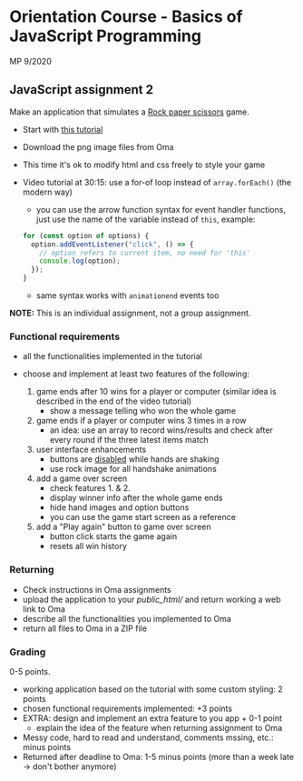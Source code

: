 # Orientation Course - Basics of JavaScript Programming

MP 9/2020

## JavaScript assignment 2

Make an application that simulates a [Rock paper scissors](https://en.wikipedia.org/wiki/Rock_paper_scissors) game.

- Start with [this tutorial](https://www.youtube.com/watch?v=qWPtKtYEsN4)
- Download the png image files from Oma
- This time it's ok to modify html and css freely to style your game

- Video tutorial at 30:15: use a for-of loop instead of `array.forEach()` (the modern way)
  - you can use the arrow function syntax for event handler functions, just use the name of the variable instead of `this`, example:

  ```js
  for (const option of options) {
    option.addEventListener("click", () => {
      // option refers to current item, no need for 'this'
      console.log(option);
    });
  }
  ```

  - same syntax works with `animationend` events too

**NOTE:** This is an individual assignment, not a group assignment.

### Functional requirements

- all the functionalities implemented in the tutorial
- choose and implement at least two features of the following:

  1. game ends after 10 wins for a player or computer (similar idea is described in the end of the video tutorial)
      - show a message telling who won the whole game
  1. game ends if a player or computer wins 3 times in a row
      - an idea: use an array to record wins/results and check after every round if the three latest items match
  1. user interface enhancements
      - buttons are [disabled](https://www.w3schools.com/jsref/prop_pushbutton_disabled.asp) while hands are shaking
      - use rock image for all handshake animations
  1. add a game over screen
      - check features 1. & 2.
      - display winner info after the whole game ends
      - hide hand images and option buttons
      - you can use the game start screen as a reference
  1. add a "Play again" button to game over screen
      - button click starts the game again
      - resets all win history

### Returning

- Check instructions in Oma assignments
- upload the application to your _public_html/_ and return working a web link to Oma
- describe all the functionalities you implemented to Oma
- return all files to Oma in a ZIP file

### Grading

0-5 points.

- working application based on the tutorial with some custom styling: 2 points
- chosen functional requirements implemented: +3 points
- EXTRA: design and implement an extra feature to you app + 0-1 point
  - explain the idea of the feature when returning assignment to Oma
- Messy code, hard to read and understand, comments mssing, etc.: minus points
- Returned after deadline to Oma: 1-5 minus points (more than a week late -> don't bother anymore)